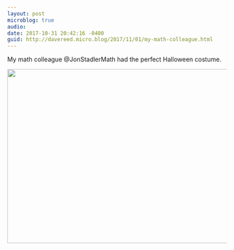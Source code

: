 ```yaml
---
layout: post
microblog: true
audio: 
date: 2017-10-31 20:42:16 -0400
guid: http://davereed.micro.blog/2017/11/01/my-math-colleague.html
---
```

My math colleague @JonStadlerMath had the perfect Halloween costume.

<img src="http://davereed.micro.blog/uploads/2017/86aa8021ca.jpg" width="600" height="400" />
